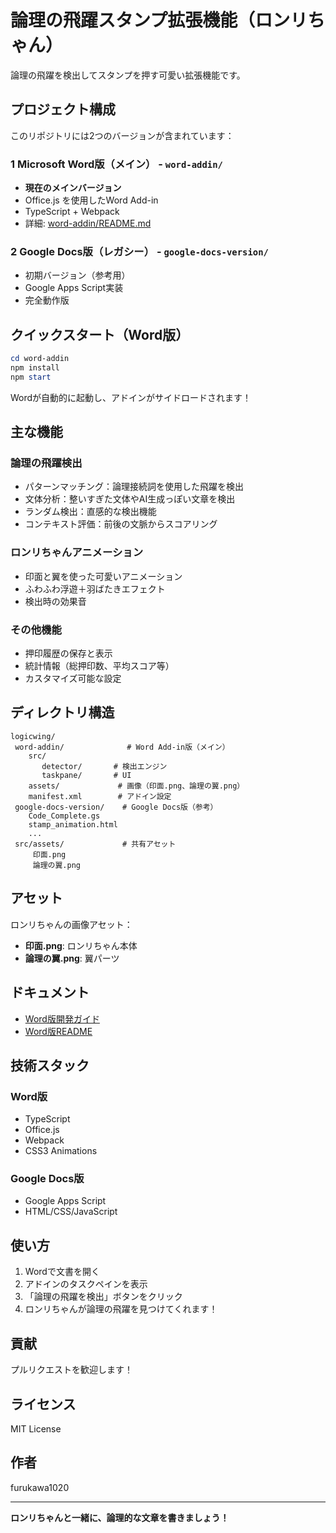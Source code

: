 ﻿# 論理の飛躍スタンプ拡張機能（ロンリちゃん）

論理の飛躍を検出してスタンプを押す可愛い拡張機能です。

##  プロジェクト構成

このリポジトリには2つのバージョンが含まれています：

### 1 Microsoft Word版（メイン） - `word-addin/`
- **現在のメインバージョン**
- Office.js を使用したWord Add-in
- TypeScript + Webpack
- 詳細: [word-addin/README.md](word-addin/README.md)

### 2 Google Docs版（レガシー） - `google-docs-version/`
- 初期バージョン（参考用）
- Google Apps Script実装
- 完全動作版

##  クイックスタート（Word版）

```powershell
cd word-addin
npm install
npm start
```

Wordが自動的に起動し、アドインがサイドロードされます！

##  主な機能

###  論理の飛躍検出
- パターンマッチング：論理接続詞を使用した飛躍を検出
- 文体分析：整いすぎた文体やAI生成っぽい文章を検出
- ランダム検出：直感的な検出機能
- コンテキスト評価：前後の文脈からスコアリング

###  ロンリちゃんアニメーション
- 印面と翼を使った可愛いアニメーション
- ふわふわ浮遊＋羽ばたきエフェクト
- 検出時の効果音

###  その他機能
- 押印履歴の保存と表示
- 統計情報（総押印数、平均スコア等）
- カスタマイズ可能な設定

##  ディレクトリ構造

```
logicwing/
 word-addin/              # Word Add-in版（メイン）
    src/
       detector/       # 検出エンジン
       taskpane/       # UI
    assets/             # 画像（印面.png、論理の翼.png）
    manifest.xml        # アドイン設定
 google-docs-version/    # Google Docs版（参考）
    Code_Complete.gs
    stamp_animation.html
    ...
 src/assets/             # 共有アセット
     印面.png
     論理の翼.png
```

##  アセット

ロンリちゃんの画像アセット：
- **印面.png**: ロンリちゃん本体
- **論理の翼.png**: 翼パーツ

##  ドキュメント

- [Word版開発ガイド](WORD_ADDIN_GUIDE.md)
- [Word版README](word-addin/README.md)

##  技術スタック

### Word版
- TypeScript
- Office.js
- Webpack
- CSS3 Animations

### Google Docs版
- Google Apps Script
- HTML/CSS/JavaScript

##  使い方

1. Wordで文書を開く
2. アドインのタスクペインを表示
3. 「論理の飛躍を検出」ボタンをクリック
4. ロンリちゃんが論理の飛躍を見つけてくれます！

##  貢献

プルリクエストを歓迎します！

##  ライセンス

MIT License

##  作者

furukawa1020

---

**ロンリちゃんと一緒に、論理的な文章を書きましょう！**
